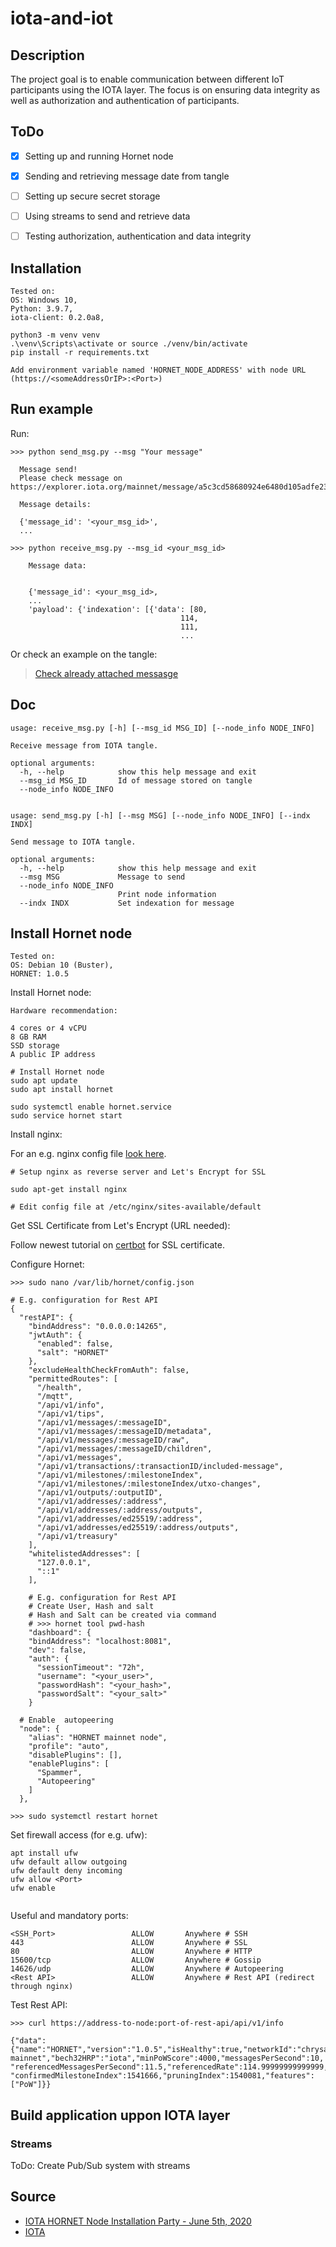 # iota-and-iot

## Description

The project goal is  to enable communication between different IoT participants using the IOTA layer. 
The focus is on ensuring data integrity as well as authorization and authentication of participants. 

## ToDo

- [x] Setting up and running Hornet node
- [x] Sending and retrieving message date from tangle
- [ ] Setting up secure secret storage
- [ ] Using streams to send and retrieve data
- [ ] Testing authorization, authentication and data integrity


## Installation

```
Tested on:
OS: Windows 10, 
Python: 3.9.7, 
iota-client: 0.2.0a8,
```


```
python3 -m venv venv
.\venv\Scripts\activate or source ./venv/bin/activate
pip install -r requirements.txt

Add environment variable named 'HORNET_NODE_ADDRESS' with node URL (https://<someAddressOrIP>:<Port>)
```
## Run example

Run:
```
>>> python send_msg.py --msg "Your message" 

  Message send!
  Please check message on https://explorer.iota.org/mainnet/message/a5c3cd58680924e6480d105adfe23a23a00b735dba37b003020bad25e1825dc7

  Message details:

  {'message_id': '<your_msg_id>',
  ...

>>> python receive_msg.py --msg_id <your_msg_id> 

    Message data:


    {'message_id': <your_msg_id>,
    ...
    'payload': {'indexation': [{'data': [80,
                                      114,
                                      111,
                                      ...
```

Or check an example on the tangle:

>[Check already attached messasge](https://explorer.iota.org/mainnet/message/497c1b68e5480d07819bbd9c989c8d245fa748667a89fdf7dac884741f493326)

## Doc

```
usage: receive_msg.py [-h] [--msg_id MSG_ID] [--node_info NODE_INFO]

Receive message from IOTA tangle.

optional arguments:
  -h, --help            show this help message and exit
  --msg_id MSG_ID       Id of message stored on tangle
  --node_info NODE_INFO


usage: send_msg.py [-h] [--msg MSG] [--node_info NODE_INFO] [--indx INDX]

Send message to IOTA tangle.

optional arguments:
  -h, --help            show this help message and exit
  --msg MSG             Message to send
  --node_info NODE_INFO
                        Print node information
  --indx INDX           Set indexation for message
```

## Install Hornet node

```
Tested on:
OS: Debian 10 (Buster),
HORNET: 1.0.5
```

Install Hornet node:

```
Hardware recommendation: 

4 cores or 4 vCPU
8 GB RAM
SSD storage
A public IP address
```


```
# Install Hornet node
sudo apt update
sudo apt install hornet

sudo systemctl enable hornet.service
sudo service hornet start
```

Install nginx:

For an e.g. nginx config file [look here](nginx/default).
```
# Setup nginx as reverse server and Let's Encrypt for SSL

sudo apt-get install nginx

# Edit config file at /etc/nginx/sites-available/default
```

Get SSL Certificate from Let's Encrypt (URL needed):

Follow newest tutorial on [certbot](https://certbot.eff.org/lets-encrypt/debianbuster-nginx) for SSL certificate.


Configure Hornet:

```
>>> sudo nano /var/lib/hornet/config.json

# E.g. configuration for Rest API
{
  "restAPI": {
    "bindAddress": "0.0.0.0:14265",
    "jwtAuth": {
      "enabled": false,
      "salt": "HORNET"
    },
    "excludeHealthCheckFromAuth": false,
    "permittedRoutes": [
      "/health",
      "/mqtt",
      "/api/v1/info",
      "/api/v1/tips",
      "/api/v1/messages/:messageID",
      "/api/v1/messages/:messageID/metadata",
      "/api/v1/messages/:messageID/raw",
      "/api/v1/messages/:messageID/children",
      "/api/v1/messages",
      "/api/v1/transactions/:transactionID/included-message",
      "/api/v1/milestones/:milestoneIndex",
      "/api/v1/milestones/:milestoneIndex/utxo-changes",
      "/api/v1/outputs/:outputID",
      "/api/v1/addresses/:address",
      "/api/v1/addresses/:address/outputs",
      "/api/v1/addresses/ed25519/:address",
      "/api/v1/addresses/ed25519/:address/outputs",
      "/api/v1/treasury"
    ],
    "whitelistedAddresses": [
      "127.0.0.1",
      "::1"
    ],
    
    # E.g. configuration for Rest API
    # Create User, Hash and salt
    # Hash and Salt can be created via command
    # >>> hornet tool pwd-hash
    "dashboard": {
    "bindAddress": "localhost:8081",
    "dev": false,
    "auth": {
      "sessionTimeout": "72h",
      "username": "<your_user>",
      "passwordHash": "<your_hash>",
      "passwordSalt": "<your_salt>"
    }
    
  # Enable  autopeering
  "node": {
    "alias": "HORNET mainnet node",
    "profile": "auto",
    "disablePlugins": [],
    "enablePlugins": [
      "Spammer",
      "Autopeering"
    ]
  },

>>> sudo systemctl restart hornet
```

Set firewall access (for e.g. ufw):

```
apt install ufw
ufw default allow outgoing
ufw default deny incoming
ufw allow <Port>
ufw enable


```

Useful and mandatory ports:

```
<SSH_Port>                 ALLOW       Anywhere # SSH
443                        ALLOW       Anywhere # SSL
80                         ALLOW       Anywhere # HTTP
15600/tcp                  ALLOW       Anywhere # Gossip
14626/udp                  ALLOW       Anywhere # Autopeering
<Rest API>                 ALLOW       Anywhere # Rest API (redirect through nginx)
```

Test Rest API:

```
>>> curl https://address-to-node:port-of-rest-api/api/v1/info

{"data":
{"name":"HORNET","version":"1.0.5","isHealthy":true,"networkId":"chrysalis-mainnet","bech32HRP":"iota","minPoWScore":4000,"messagesPerSecond":10,
"referencedMessagesPerSecond":11.5,"referencedRate":114.99999999999999,"latestMilestoneTimestamp":1635095521,"latestMilestoneIndex":1541666,
"confirmedMilestoneIndex":1541666,"pruningIndex":1540081,"features":["PoW"]}}
```


## Build application uppon IOTA layer

### Streams

ToDo: Create Pub/Sub system with streams


## Source

* [IOTA HORNET Node Installation Party - June 5th, 2020](https://www.youtube.com/watch?v=nfBhdRCV2kw)
* [IOTA](https://www.iota.org/)
